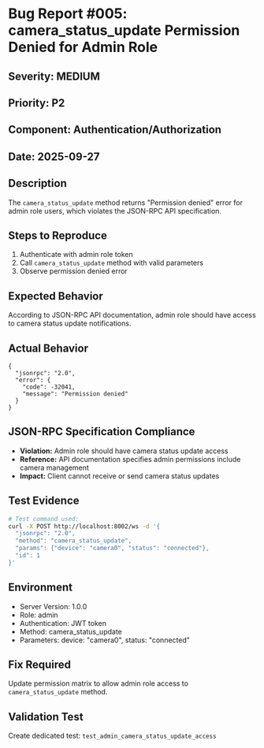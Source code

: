# Bug Report #005: camera_status_update Permission Denied for Admin Role

## **Severity:** MEDIUM
## **Priority:** P2
## **Component:** Authentication/Authorization
## **Date:** 2025-09-27

## **Description**
The `camera_status_update` method returns "Permission denied" error for admin role users, which violates the JSON-RPC API specification.

## **Steps to Reproduce**
1. Authenticate with admin role token
2. Call `camera_status_update` method with valid parameters
3. Observe permission denied error

## **Expected Behavior**
According to JSON-RPC API documentation, admin role should have access to camera status update notifications.

## **Actual Behavior**
```
{
  "jsonrpc": "2.0",
  "error": {
    "code": -32041,
    "message": "Permission denied"
  }
}
```

## **JSON-RPC Specification Compliance**
- **Violation:** Admin role should have camera status update access
- **Reference:** API documentation specifies admin permissions include camera management
- **Impact:** Client cannot receive or send camera status updates

## **Test Evidence**
```bash
# Test command used:
curl -X POST http://localhost:8002/ws -d '{
  "jsonrpc": "2.0",
  "method": "camera_status_update",
  "params": {"device": "camera0", "status": "connected"},
  "id": 1
}'
```

## **Environment**
- Server Version: 1.0.0
- Role: admin
- Authentication: JWT token
- Method: camera_status_update
- Parameters: device: "camera0", status: "connected"

## **Fix Required**
Update permission matrix to allow admin role access to `camera_status_update` method.

## **Validation Test**
Create dedicated test: `test_admin_camera_status_update_access`
